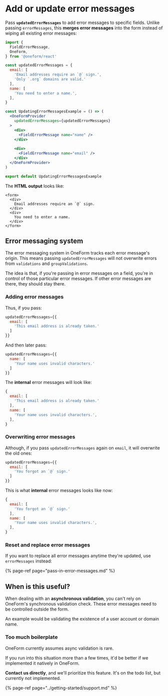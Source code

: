 # Add or update error messages

Pass **`updatedErrorMessages`** to add error messages to specific fields. Unlike passing `errorMessages`, this **merges error messages** into the form instead of wiping all existing error messages:

```jsx
import {
  FieldErrorMessage,
  OneForm,
} from '@oneform/react'

const updatedErrorMessages = {
  email: [
    'Email addresses require an `@` sign.',
    'Only `.org` domains are valid.'
  ],
  name: [
    'You need to enter a name.',
  ],
}

const UpdatingErrorMessagesExample = () => (
  <OneFormProvider
    updatedErrorMessages={updatedErrorMessages}
  >
    <div>
      <FieldErrorMessage name="name" />
    </div>
    
    <div>
      <FieldErrorMessage name="email" />
    </div>
  </OneFormProvider>
)

export default UpdatingErrorMessagesExample
```

The **HTML output** looks like:

```markup
<form>
  <div>
    Email addresses require an `@` sign.
  </div>
  <div>
    You need to enter a name.
  </div>
</form>
```

## Error messaging system

The error messaging system in OneForm tracks each error message's origin. This means passing `updatedErrorMessages` will not overwrite errors from `validations` and `groupValidations`. 

The idea is that, if you're passing in error messages on a field, you're in control of those particular error messages. If other error messages are there, they should stay there.

### Adding error messages

Thus, if you pass:

```jsx
updatedErrorMessages={{
  email: [
    'This email address is already taken.'
  ]
}}
```

And then later pass:

```jsx
updatedErrorMessages={{
  name: [
    'Your name uses invalid characters.'
  ]
}}
```

The **internal** error messages will look like:

```jsx
{
  email: [
    'This email address is already taken.'
  ],
  name: [
    'Your name uses invalid characters.',
  ],
}
```

### Overwriting error messages

Although, if you pass `updatedErrorMessages` again on `email`, it will overwrite the old ones:

```jsx
updatedErrorMessages={{
  email: [
    'You forgot an `@` sign.'
  ]
}}
```

This is what **internal** error messages looks like now:

```jsx
{
  email: [
    'You forgot an `@` sign.'
  ],
  name: [
    'Your name uses invalid characters.',
  ],
}
```

### Reset and replace error messages

If you want to replace all error messages anytime they're updated, use `errorMessages` instead:

{% page-ref page="pass-in-error-messages.md" %}

## When is this useful?

When dealing with an **asynchronous validation**, you can't rely on OneForm's synchronous validation check. These error messages need to be controlled outside the form.

An example would be validating the existence of a user account or domain name.

### Too much boilerplate

OneForm currently assumes async validation is rare.

If you run into this situation more than a few times, it'd be better if we implemented it natively in OneForm.

**Contact us directly**, and we'll prioritize this feature. It's on the todo list, but currently not implemented.

{% page-ref page="../getting-started/support.md" %}



